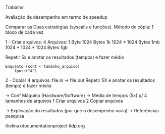 Trabalho

Avaliação de desempenho em termo de speedup

Comparar as Duas estratégias (syscalls e funções).
Método de cópia: 1 bloco de cada vez


1 - Criar arquivos:
4 Arquivos:
    1 Byte
    1024 Bytes 1k
    1024 * 1024 Bytes 1mb
    1024 * 1024  * 1024 Bytes 1gb

Repetir 5x e anotar os resultados (tempos) e fazer média

    Enquanto (cont < tamanho_arquivo)
        fputc("A")

2 - Copiar 4 arquivos:
    file.in -> file.out
Repetir 5X e anotar os resultados (tempo) e fazer média

-> Conf Máquina (Hardware/Software)
-> Média de tempos (5x) p/ 4 tamanhos de arquivos
1 Criar arquivos
2 Copiar arquivos

-> Explicação do resultados (por que o desempenho varia)
-> Referências pesquisa

thelinuxdocumentationproject
tldp.org



